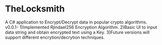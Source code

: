 # TheLocksmith
A C# application to Encrypt/Decrypt data in popular crypto algorithms.
    v0.0.1-
            1)Implemented Rjindael256 Encryption Algorithm.
            2)Basic UI to input data string and obtain encrypted text using a Key.
            3)Future versions will support different encrytion/decrytion techniques.
    
